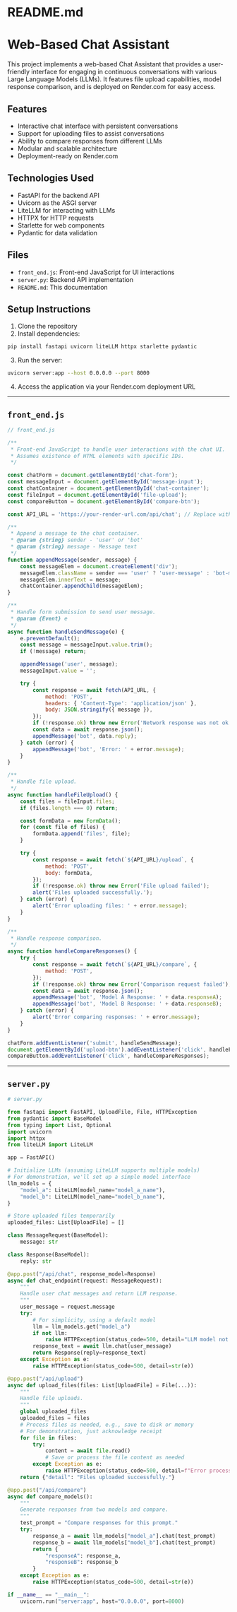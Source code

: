 # README.md

# Web-Based Chat Assistant

This project implements a web-based Chat Assistant that provides a user-friendly interface for engaging in continuous conversations with various Large Language Models (LLMs). It features file upload capabilities, model response comparison, and is deployed on Render.com for easy access.

## Features

- Interactive chat interface with persistent conversations
- Support for uploading files to assist conversations
- Ability to compare responses from different LLMs
- Modular and scalable architecture
- Deployment-ready on Render.com

## Technologies Used

- FastAPI for the backend API
- Uvicorn as the ASGI server
- LiteLLM for interacting with LLMs
- HTTPX for HTTP requests
- Starlette for web components
- Pydantic for data validation

## Files

- `front_end.js`: Front-end JavaScript for UI interactions
- `server.py`: Backend API implementation
- `README.md`: This documentation

## Setup Instructions

1. Clone the repository
2. Install dependencies:

```bash
pip install fastapi uvicorn liteLLM httpx starlette pydantic
```

3. Run the server:

```bash
uvicorn server:app --host 0.0.0.0 --port 8000
```

4. Access the application via your Render.com deployment URL

---

## `front_end.js`

```javascript
// front_end.js

/**
 * Front-end JavaScript to handle user interactions with the chat UI.
 * Assumes existence of HTML elements with specific IDs.
 */

const chatForm = document.getElementById('chat-form');
const messageInput = document.getElementById('message-input');
const chatContainer = document.getElementById('chat-container');
const fileInput = document.getElementById('file-upload');
const compareButton = document.getElementById('compare-btn');

const API_URL = 'https://your-render-url.com/api/chat'; // Replace with your deployed API URL

/**
 * Append a message to the chat container.
 * @param {string} sender - 'user' or 'bot'
 * @param {string} message - Message text
 */
function appendMessage(sender, message) {
    const messageElem = document.createElement('div');
    messageElem.className = sender === 'user' ? 'user-message' : 'bot-message';
    messageElem.innerText = message;
    chatContainer.appendChild(messageElem);
}

/**
 * Handle form submission to send user message.
 * @param {Event} e 
 */
async function handleSendMessage(e) {
    e.preventDefault();
    const message = messageInput.value.trim();
    if (!message) return;

    appendMessage('user', message);
    messageInput.value = '';

    try {
        const response = await fetch(API_URL, {
            method: 'POST',
            headers: { 'Content-Type': 'application/json' },
            body: JSON.stringify({ message }),
        });
        if (!response.ok) throw new Error('Network response was not ok');
        const data = await response.json();
        appendMessage('bot', data.reply);
    } catch (error) {
        appendMessage('bot', 'Error: ' + error.message);
    }
}

/**
 * Handle file upload.
 */
async function handleFileUpload() {
    const files = fileInput.files;
    if (files.length === 0) return;

    const formData = new FormData();
    for (const file of files) {
        formData.append('files', file);
    }

    try {
        const response = await fetch(`${API_URL}/upload`, {
            method: 'POST',
            body: formData,
        });
        if (!response.ok) throw new Error('File upload failed');
        alert('Files uploaded successfully.');
    } catch (error) {
        alert('Error uploading files: ' + error.message);
    }
}

/**
 * Handle response comparison.
 */
async function handleCompareResponses() {
    try {
        const response = await fetch(`${API_URL}/compare`, {
            method: 'POST',
        });
        if (!response.ok) throw new Error('Comparison request failed');
        const data = await response.json();
        appendMessage('bot', 'Model A Response: ' + data.responseA);
        appendMessage('bot', 'Model B Response: ' + data.responseB);
    } catch (error) {
        alert('Error comparing responses: ' + error.message);
    }
}

chatForm.addEventListener('submit', handleSendMessage);
document.getElementById('upload-btn').addEventListener('click', handleFileUpload);
compareButton.addEventListener('click', handleCompareResponses);
```

---

## `server.py`

```python
# server.py

from fastapi import FastAPI, UploadFile, File, HTTPException
from pydantic import BaseModel
from typing import List, Optional
import uvicorn
import httpx
from liteLLM import LiteLLM

app = FastAPI()

# Initialize LLMs (assuming LiteLLM supports multiple models)
# For demonstration, we'll set up a simple model interface
llm_models = {
    "model_a": LiteLLM(model_name="model_a_name"),
    "model_b": LiteLLM(model_name="model_b_name"),
}

# Store uploaded files temporarily
uploaded_files: List[UploadFile] = []

class MessageRequest(BaseModel):
    message: str

class Response(BaseModel):
    reply: str

@app.post("/api/chat", response_model=Response)
async def chat_endpoint(request: MessageRequest):
    """
    Handle user chat messages and return LLM response.
    """
    user_message = request.message
    try:
        # For simplicity, using a default model
        llm = llm_models.get("model_a")
        if not llm:
            raise HTTPException(status_code=500, detail="LLM model not configured.")
        response_text = await llm.chat(user_message)
        return Response(reply=response_text)
    except Exception as e:
        raise HTTPException(status_code=500, detail=str(e))

@app.post("/api/upload")
async def upload_files(files: List[UploadFile] = File(...)):
    """
    Handle file uploads.
    """
    global uploaded_files
    uploaded_files = files
    # Process files as needed, e.g., save to disk or memory
    # For demonstration, just acknowledge receipt
    for file in files:
        try:
            content = await file.read()
            # Save or process the file content as needed
        except Exception as e:
            raise HTTPException(status_code=500, detail=f"Error processing file {file.filename}: {str(e)}")
    return {"detail": "Files uploaded successfully."}

@app.post("/api/compare")
async def compare_models():
    """
    Generate responses from two models and compare.
    """
    test_prompt = "Compare responses for this prompt."
    try:
        response_a = await llm_models["model_a"].chat(test_prompt)
        response_b = await llm_models["model_b"].chat(test_prompt)
        return {
            "responseA": response_a,
            "responseB": response_b
        }
    except Exception as e:
        raise HTTPException(status_code=500, detail=str(e))

if __name__ == "__main__":
    uvicorn.run("server:app", host="0.0.0.0", port=8000)
```